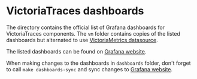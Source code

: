 # VictoriaTraces dashboards

The directory contains the official list of Grafana dashboards for VictoriaTraces components.
The `vm` folder contains copies of the listed dashboards but alternated to use 
[VictoriaMetrics datasource](https://github.com/VictoriaMetrics/victoriametrics-datasource).

The listed dashboards can be found on [Grafana website](https://grafana.com/orgs/victoriametrics/dashboards).

When making changes to the dashboards in `dashboards` folder, don't forget to call `make dashboards-sync`
and sync changes to [Grafana website](https://grafana.com/orgs/victoriametrics/dashboards).
